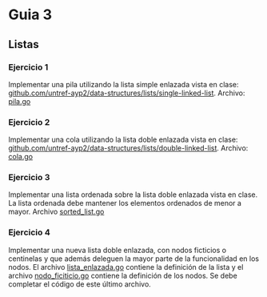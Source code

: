 # Guia 3
## Listas

### Ejercicio 1
Implementar una pila utilizando la lista simple enlazada vista en clase: [github.com/untref-ayp2/data-structures/lists/single-linked-list](https://pkg.go.dev/github.com/untref-ayp2/data-structures/lists/single-linked-list). Archivo: [pila.go](pila.go)

### Ejercicio 2
Implementar una cola utilizando la lista doble enlazada vista en clase: [github.com/untref-ayp2/data-structures/lists/double-linked-list](https://pkg.go.dev/github.com/untref-ayp2/data-structures@v0.5.0/lists/double-linked-list). Archivo: [cola.go](cola.go)

### Ejercicio 3
Implementar una lista ordenada sobre la lista doble enlazada vista en clase. La lista ordenada debe mantener los elementos ordenados de menor a mayor. Archivo [sorted_list.go](sorted_list.go)

### Ejercicio 4
Implementar una nueva lista doble enlazada, con nodos ficticios o centinelas y que además deleguen la mayor parte de la funcionalidad en los nodos. El archivo [lista_enlazada.go](lista_enlazada.go) contiene la definición de la lista y el archivo [nodo_ficiticio.go](nodo_ficticio.go) contiene la definición de los nodos. Se debe completar el código de este último archivo.